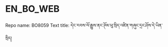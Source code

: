 # EN_BO_WEB
Repo name: BO8059
Text title: དེང་རབས་ལོ་རྒྱུས་ནང་ཊོམ་ཕུ་སྲིད་འཛིན་གཞུང་དྲང་ཤོས་དེ་ཡིན་སྲིད།